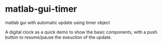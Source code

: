 matlab-gui-timer
================

matlab gui with automatic update using timer object

A digital clock as a quick demo to show the basic components, with a push button to resume/pause the exeuction of the update. 




